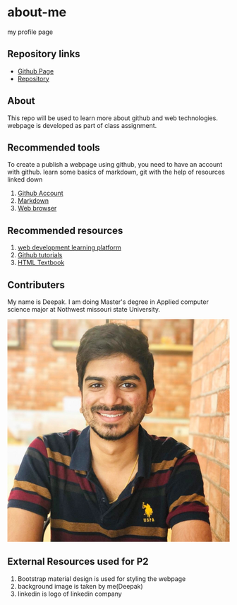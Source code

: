 # about-me
my profile page



## Repository links

- [Github Page](https://deepakmalempati.github.io/about-me/index.html.) <br>
- [Repository](https://github.com/Deepakmalempati/about-me)

## About
This repo will be used to learn more about github and web technologies. webpage is developed as part of class assignment.


## Recommended tools

To create a publish a webpage using github, you need to have an account with github. learn some basics of markdown, git with the help of resources linked down

1. [Github Account](https://github.com/join)
1. [Markdown](https://github.com/adam-p/markdown-here/wiki/Markdown-Cheatsheet)
1. [Web browser](https://www.google.com/chrome/)

## Recommended resources
1. [web development learning platform](https://w3schools.com/)
1. [Github tutorials](https://github.com/cdnjs/tutorials)
1. [HTML Textbook](https://www.amazon.com/Learning-MySQL-JavaScript-HTML5-Step/dp/1491949465)


## Contributers

My name is Deepak. I am doing Master's degree in Applied computer science major at Nothwest missouri state University.

![](mypic.jpg)

## External Resources used for P2
1. Bootstrap material design is used for styling the webpage
2. background image is taken by me(Deepak)
3. linkedin is logo of linkedin company

